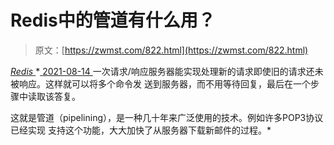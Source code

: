 <!--yml
category: 未分类
date: 0001-01-01 00:00:00
-->

# Redis中的管道有什么用？

> 原文：[https://zwmst.com/822.html](https://zwmst.com/822.html)

   [ *Redis* ](https://zwmst.com/redis)*[ <time datetime="2021-08-14T08:13:44+08:00"> 2021-08-14 </time> ](https://zwmst.com/822.html)  一次请求/响应服务器能实现处理新的请求即使旧的请求还未被响应。这样就可以将多个命令发 送到服务器，而不用等待回复，最后在一个步骤中读取该答复。

这就是管道（pipelining），是一种几十年来广泛使用的技术。例如许多POP3协议已经实现 支持这个功能，大大加快了从服务器下载新邮件的过程。*